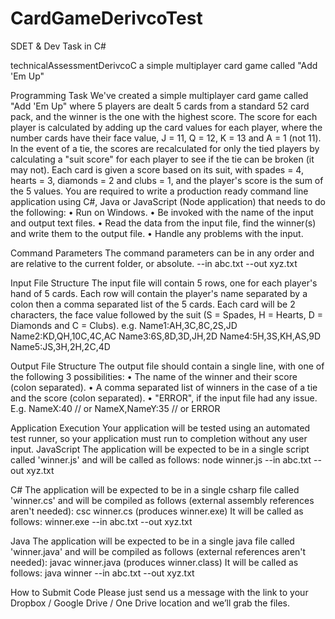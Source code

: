 # CardGameDerivcoTest
SDET &amp; Dev Task in C#

technicalAssessmentDerivcoC
a simple multiplayer card game called "Add 'Em Up"

Programming Task We've created a simple multiplayer card game called "Add 'Em Up" where 5 players are dealt 5 cards from a standard 52 card pack, and the winner is the one with the highest score. The score for each player is calculated by adding up the card values for each player, where the number cards have their face value, J = 11, Q = 12, K = 13 and A = 1 (not 11). In the event of a tie, the scores are recalculated for only the tied players by calculating a "suit score" for each player to see if the tie can be broken (it may not). Each card is given a score based on its suit, with spades = 4, hearts = 3, diamonds = 2 and clubs = 1, and the player's score is the sum of the 5 values. You are required to write a production ready command line application using C#, Java or JavaScript (Node application) that needs to do the following: • Run on Windows. • Be invoked with the name of the input and output text files. • Read the data from the input file, find the winner(s) and write them to the output file. • Handle any problems with the input.

Command Parameters The command parameters can be in any order and are relative to the current folder, or absolute. --in abc.txt --out xyz.txt

Input File Structure The input file will contain 5 rows, one for each player's hand of 5 cards. Each row will contain the player's name separated by a colon then a comma separated list of the 5 cards. Each card will be 2 characters, the face value followed by the suit (S = Spades, H = Hearts, D = Diamonds and C = Clubs). e.g. Name1:AH,3C,8C,2S,JD Name2:KD,QH,10C,4C,AC Name3:6S,8D,3D,JH,2D Name4:5H,3S,KH,AS,9D Name5:JS,3H,2H,2C,4D

Output File Structure The output file should contain a single line, with one of the following 3 possibilities: • The name of the winner and their score (colon separated). • A comma separated list of winners in the case of a tie and the score (colon separated). • "ERROR", if the input file had any issue. E.g. NameX:40 // or NameX,NameY:35 // or ERROR

Application Execution Your application will be tested using an automated test runner, so your application must run to completion without any user input. JavaScript The application will be expected to be in a single script called 'winner.js' and will be called as follows: node winner.js --in abc.txt --out xyz.txt

C# The application will be expected to be in a single csharp file called 'winner.cs' and will be compiled as follows (external assembly references aren't needed): csc winner.cs (produces winner.exe) It will be called as follows: winner.exe --in abc.txt --out xyz.txt

Java The application will be expected to be in a single java file called 'winner.java' and will be compiled as follows (external references aren't needed): javac winner.java (produces winner.class) It will be called as follows: java winner --in abc.txt --out xyz.txt

How to Submit Code Please just send us a message with the link to your Dropbox / Google Drive / One Drive location and we’ll grab the files.
